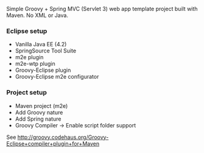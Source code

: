 Simple Groovy + Spring MVC (Servlet 3) web app template project built with Maven. No XML or Java.

### Eclipse setup

 * Vanilla Java EE (4.2)
 * SpringSource Tool Suite
 * m2e plugin
 * m2e-wtp plugin
 * Groovy-Eclipse plugin
 * Groovy-Eclipse m2e configurator

### Project setup

 * Maven project (m2e)
 * Add Groovy nature
 * Add Spring nature
 * Groovy Compiler -> Enable script folder support

See http://groovy.codehaus.org/Groovy-Eclipse+compiler+plugin+for+Maven
